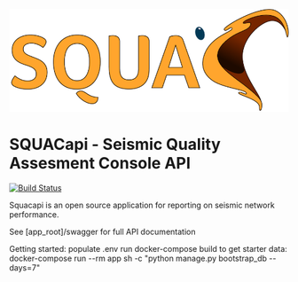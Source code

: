 <img alt="Squacapi" class="right" src="./blue_squacLogo_rgb_med.png" />

# SQUACapi - Seismic Quality Assesment Console API 

[![Build Status](https://travis-ci.com/travis-ci/travis-web.svg?branch=master)](https://travis-ci.com/travis-ci/travis-web)

Squacapi is an open source application for reporting on seismic network performance. 

See [app_root]/swagger for full API documentation

Getting started:
populate .env
run docker-compose build
to get starter data:
docker-compose run --rm app sh -c "python manage.py bootstrap_db --days=7"